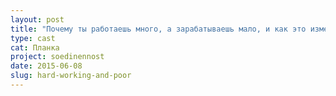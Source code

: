 ```yaml
---
layout: post
title: "Почему ты работаешь много, а зарабатываешь мало, и как это изменить"
type: cast
cat: Планка
project: soedinennost
date: 2015-06-08
slug: hard-working-and-poor
---
```

